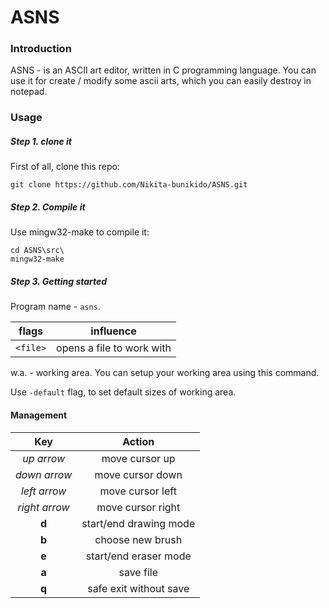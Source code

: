 # ASNS

### Introduction
ASNS - is an ASCII art editor, written in C programming language. You can use it for create / modify some ascii arts, which you can easily destroy in notepad.

### Usage
##### Step 1. clone it
First of all, clone this repo:

    git clone https://github.com/Nikita-bunikido/ASNS.git

##### Step 2. Compile it

Use mingw32-make to compile it:

    cd ASNS\src\
    mingw32-make

##### Step 3. Getting started

Program name - ```asns```.

| flags | influence |
|:-----:|:---------:|
| ```<file>``` | opens a file to work with

w.a. - working area.
You can setup your working area using this command.

Use  ```-default``` flag, to set default sizes of working area.

#### Management

| Key | Action |
|:---:|:------:|
| *up arrow* | move cursor up |
| *down arrow* | move cursor down |
| *left arrow* | move cursor left |
| *right arrow*| move cursor right |
| **d**          | start/end drawing mode |
| **b**          | choose new brush |
| **e**          | start/end eraser mode |
| **a**          | save file             |
| **q**          | safe exit without save |